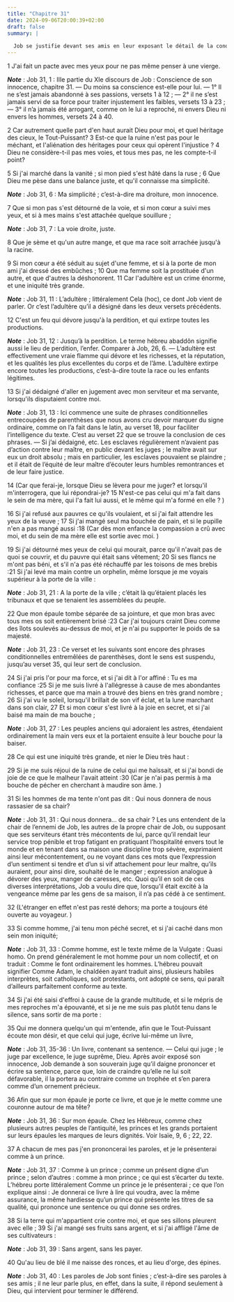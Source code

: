 ```yaml
---
title: "Chapitre 31"
date: 2024-09-06T20:00:39+02:00
draft: false
summary: |
  
  Job se justifie devant ses amis en leur exposant le détail de la conduite qu’il a tenue dans le temps de sa prospérité.
---
```



1 J'ai fait un pacte avec mes yeux pour ne pas même penser à une vierge.

***Note*** :  Job 31, 1 : IIIe partie du XIe discours de Job : Conscience de son innocence, chapitre 31. ― Du moins sa conscience est-elle pour lui. ― 1° Il ne s’est jamais abandonné à ses passions, versets 1 à 12 ; ― 2° il ne s’est jamais servi de sa force pour traiter injustement les faibles, versets 13 à 23 ; ― 3° il n’a jamais été arrogant, comme on le lui a reproché, ni envers Dieu ni envers les hommes, versets 24 à 40.

2 Car autrement quelle part d'en haut aurait Dieu pour moi, et quel héritage des cieux, le Tout-Puissant? 3 Est-ce que la ruine n'est pas pour le méchant, et l'aliénation des héritages pour ceux qui opèrent l'injustice ? 4 Dieu ne considère-t-il pas mes voies, et tous mes pas, ne les compte-t-il point?


5 Si j'ai marché dans la vanité ; si mon pied s'est hâté dans la ruse ; 6 Que Dieu me pèse dans une balance juste, et qu'il connaisse ma simplicité.

***Note*** :  Job 31, 6 : Ma simplicité ; c’est-à-dire ma droiture, mon innocence.


7 Que si mon pas s'est détourné de la voie, et si mon cœur a suivi mes yeux, et si à mes mains s'est attachée quelque souillure ;

***Note*** :  Job 31, 7 : La voie droite, juste.

8 Que je sème et qu'un autre mange, et que ma race soit arrachée jusqu'à la racine.


9 Si mon cœur a été séduit au sujet d'une femme, et si à la porte de mon ami j'ai dressé des embûches ; 10 Que ma femme soit la prostituée d'un autre, et que d'autres la déshonorent. 11 Car l'adultère est un crime énorme, et une iniquité très grande.

***Note*** :  Job 31, 11 : L’adultère ; littéralement Cela (hoc), ce dont Job vient de parler. Or c’est l’adultère qu’il a désigné dans les deux versets précédents.

12 C'est un feu qui dévore jusqu'à la perdition, et qui extirpe toutes les productions.

***Note*** :  Job 31, 12 : Jusqu’à la perdition. Le terme hébreu abaddôn signifie aussi le lieu de perdition, l’enfer. Comparer à Job, 26, 6. ― L’adultère est effectivement une vraie flamme qui dévore et les richesses, et la réputation, et les qualités les plus excellentes du corps et de l’âme. L’adultère extirpe encore toutes les productions, c’est-à-dire toute la race ou les enfants légitimes.

13 Si j'ai dédaigné d'aller en jugement avec mon serviteur et ma servante, lorsqu'ils disputaient contre moi.

***Note*** :  Job 31, 13 : Ici commence une suite de phrases conditionnelles entrecoupées de parenthèses que nous avons cru devoir marquer du signe ordinaire, comme on l’a fait dans le latin, au verset 18, pour faciliter l’intelligence du texte. C’est au verset 22 que se trouve la conclusion de ces phrases. ― Si j’ai dédaigné, etc. Les esclaves régulièrement n’avaient pas d’action contre leur maître, en public devant les juges ; le maître avait sur eux un droit absolu ; mais en particulier, les esclaves pouvaient se plaindre ; et il était de l’équité de leur maître d’écouter leurs humbles remontrances et de leur faire justice.

14 (Car que ferai-je, lorsque Dieu se lèvera pour me juger? et lorsqu'il m'interrogera, que lui répondrai-je? 15 N'est-ce pas celui qui m'a fait dans le sein de ma mère, qui l'a fait lui aussi, et le même qui m'a formé en elle ? )


16 Si j'ai refusé aux pauvres ce qu'ils voulaient, et si j'ai fait attendre les yeux de la veuve ; 17 Si j'ai mangé seul ma bouchée de pain, et si le pupille n'en a pas mangé aussi :18 (Car dès mon enfance la compassion a crû avec moi, et du sein de ma mère elle est sortie avec moi. )


19 Si j'ai détourné mes yeux de celui qui mourait, parce qu'il n'avait pas de quoi se couvrir, et du pauvre qui était sans vêtement; 20 Si ses flancs ne m'ont pas béni, et s'il n'a pas été réchauffé par les toisons de mes brebis :21 Si j'ai levé ma main contre un orphelin, même lorsque je me voyais supérieur à la porte de la ville :

***Note*** :  Job 31, 21 : A la porte de la ville ; c’était là qu’étaient placés les tribunaux et que se tenaient les assemblées du peuple.

22 Que mon épaule tombe séparée de sa jointure, et que mon bras avec tous mes os soit entièrement brisé :23 Car j'ai toujours craint Dieu comme des îlots soulevés au-dessus de moi, et je n'ai pu supporter le poids de sa majesté.

***Note*** :  Job 31, 23 : Ce verset et les suivants sont encore des phrases conditionnelles entremêlées de parenthèses, dont le sens est suspendu, jusqu’au verset 35, qui leur sert de conclusion.


24 Si j'ai pris l'or pour ma force, et si j'ai dit à l'or affiné : Tu es ma confiance :25 Si je me suis livré à l'allégresse à cause de mes abondantes richesses, et parce que ma main a trouvé des biens en très grand nombre ; 26 Si j'ai vu le soleil, lorsqu'il brillait de son vif éclat, et la lune marchant dans son clair, 27 Et si mon cœur s'est livré à la joie en secret, et si j'ai baisé ma main de ma bouche ;

***Note*** :  Job 31, 27 : Les peuples anciens qui adoraient les astres, étendaient ordinairement la main vers eux et la portaient ensuite à leur bouche pour la baiser.

28 Ce qui est une iniquité très grande, et nier le Dieu très haut :


29 Si je me suis réjoui de la ruine de celui qui me haïssait, et si j'ai bondi de joie de ce que le malheur l'avait atteint :30 (Car je n'ai pas permis à ma bouche de pécher en cherchant à maudire son âme. )


31 Si les hommes de ma tente n'ont pas dit : Qui nous donnera de nous rassasier de sa chair?

***Note*** :  Job 31, 31 : Qui nous donnera… de sa chair ? Les uns entendent de la chair de l’ennemi de Job, les autres de la propre chair de Job, ou supposant que ses serviteurs étant très mécontents de lui, parce qu’il rendait leur service trop pénible et trop fatigant en pratiquant l’hospitalité envers tout le monde et en tenant dans sa maison une discipline trop sévère, exprimaient ainsi leur mécontentement, ou ne voyant dans ces mots que l’expression d’un sentiment si tendre et d’un si vif attachement pour leur maître, qu’ils auraient, pour ainsi dire, souhaité de le manger ; expression analogue à dévorer des yeux, manger de caresses, etc. Quoi qu’il en soit de ces diverses interprétations, Job a voulu dire que, lorsqu’il était excité à la vengeance même par les gens de sa maison, il n’a pas cédé à ce sentiment.

32 (L'étranger en effet n'est pas resté dehors; ma porte a toujours été ouverte au voyageur. )


33 Si comme homme, j'ai tenu mon péché secret, et si j'ai caché dans mon sein mon iniquité;

***Note*** :  Job 31, 33 : Comme homme, est le texte même de la Vulgate : Quasi homo. On prend généralement le mot homme pour un nom collectif, et on traduit : Comme le font ordinairement les hommes. L’hébreu pouvait signifier Comme Adam, le chaldéen ayant traduit ainsi, plusieurs habiles interprètes, soit catholiques, soit protestants, ont adopté ce sens, qui paraît d’ailleurs parfaitement conforme au texte.

34 Si j'ai été saisi d'effroi à cause de la grande multitude, et si le mépris de mes reproches m'a épouvanté, et si je ne me suis pas plutôt tenu dans le silence, sans sortir de ma porte :


35 Qui me donnera quelqu'un qui m'entende, afin que le Tout-Puissant écoute mon désir, et que celui qui juge, écrive lui-même un livre,

***Note*** :  Job 31, 35-36 : Un livre, contenant sa sentence. ― Celui qui juge ; le juge par excellence, le juge suprême, Dieu. Après avoir exposé son innocence, Job demande à son souverain juge qu’il daigne prononcer et écrire sa sentence, parce que, loin de craindre qu’elle ne lui soit défavorable, il la portera au contraire comme un trophée et s’en parera comme d’un ornement précieux.

36 Afin que sur mon épaule je porte ce livre, et que je le mette comme une couronne autour de ma tête?

***Note*** :  Job 31, 36 : Sur mon épaule. Chez les Hébreux, comme chez plusieurs autres peuples de l’antiquité, les princes et les grands portaient sur leurs épaules les marques de leurs dignités. Voir Isaïe, 9, 6 ; 22, 22.

37 A chacun de mes pas j'en prononcerai les paroles, et je le présenterai comme à un prince.

***Note*** :  Job 31, 37 : Comme à un prince ; comme un présent digne d’un prince ; selon d’autres : comme à mon prince ; ce qui est s’écarter du texte. L’hébreu porte littéralement Comme un prince je le présenterai ; ce que l’on explique ainsi : Je donnerai ce livre à lire qui voudra, avec la même assurance, la même hardiesse qu’un prince qui présente les titres de sa qualité, qui prononce une sentence ou qui donne ses ordres.


38 Si la terre qui m'appartient crie contre moi, et que ses sillons pleurent avec elle ; 39 Si j'ai mangé ses fruits sans argent, et si j'ai affligé l'âme de ses cultivateurs :

***Note*** :  Job 31, 39 : Sans argent, sans les payer.

40 Qu'au lieu de blé il me naisse des ronces, et au lieu d'orge, des épines.

***Note*** :  Job 31, 40 : Les paroles de Job sont finies ; c’est-à-dire ses paroles à ses amis ; il ne leur parle plus, en effet, dans la suite, il répond seulement à Dieu, qui intervient pour terminer le différend.

